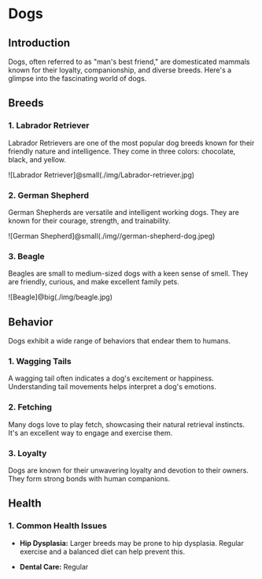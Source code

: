 # Dogs

## Introduction

Dogs, often referred to as "man's best friend," are domesticated mammals known for their loyalty, companionship, and diverse breeds. Here's a glimpse into the fascinating world of dogs.

## Breeds

### 1. Labrador Retriever

Labrador Retrievers are one of the most popular dog breeds known for their friendly nature and intelligence. They come in three colors: chocolate, black, and yellow.

![Labrador Retriever]@small(./img/Labrador-retriever.jpg)

### 2. German Shepherd

German Shepherds are versatile and intelligent working dogs. They are known for their courage, strength, and trainability.

![German Shepherd]@small(./img//german-shepherd-dog.jpeg)

### 3. Beagle

Beagles are small to medium-sized dogs with a keen sense of smell. They are friendly, curious, and make excellent family pets.

![Beagle]@big(./img/beagle.jpg)

## Behavior

Dogs exhibit a wide range of behaviors that endear them to humans.

### 1. Wagging Tails

A wagging tail often indicates a dog's excitement or happiness. Understanding tail movements helps interpret a dog's emotions.

### 2. Fetching

Many dogs love to play fetch, showcasing their natural retrieval instincts. It's an excellent way to engage and exercise them.

### 3. Loyalty

Dogs are known for their unwavering loyalty and devotion to their owners. They form strong bonds with human companions.

## Health

### 1. Common Health Issues

- **Hip Dysplasia:** Larger breeds may be prone to hip dysplasia. Regular exercise and a balanced diet can help prevent this.

- **Dental Care:** Regular